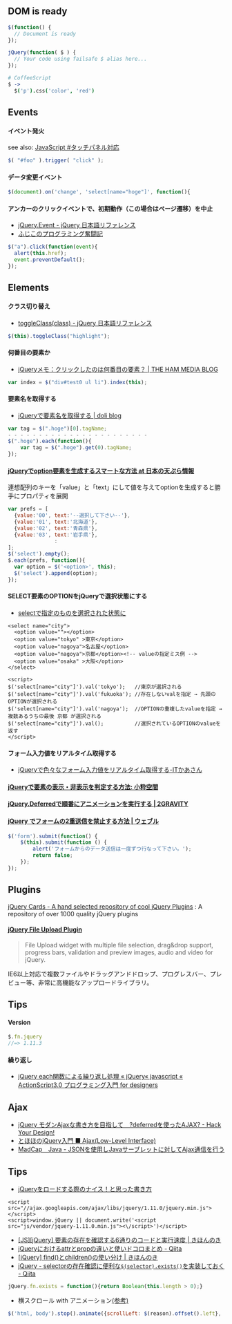 ## DOM is ready

```js
$(function() {
  // Document is ready
});
```
```js
jQuery(function( $ ) {
  // Your code using failsafe $ alias here...
});
```
```coffeescript
# CoffeeScript
$ ->
  $('p').css('color', 'red')
```


## Events

#### イベント発火
see also: [JavaScript #タッチパネル対応](/JavaScript/)
```js
$( "#foo" ).trigger( "click" );
```

#### データ変更イベント
```js
$(document).on('change', 'select[name="hoge"]', function(){
```

#### アンカーのクリックイベントで、初期動作（この場合はページ遷移）を中止

- [jQuery.Event - jQuery 日本語リファレンス](http://semooh.jp/jquery/cont/doc/event/#event.preventDefault)
- [ふじこのプログラミング奮闘記](http://blog.neo.jp/dnblog/index.php?module=Blog&action=Entry&blog=pg&entry=3107&rand=64d73)

```js
$("a").click(function(event){
  alert(this.href);
  event.preventDefault();
});
```


## Elements

#### クラス切り替え

- [toggleClass(class) - jQuery 日本語リファレンス](http://semooh.jp/jquery/api/attributes/toggleClass/class/)

```js
$(this).toggleClass("highlight");
```

#### 何番目の要素か

- [jQueryメモ：クリックしたのは何番目の要素？ | THE HAM MEDIA BLOG](http://h2ham.seesaa.net/article/118961430.html)

```js
var index = $("div#test0 ul li").index(this);
```

#### 要素名を取得する

- [jQueryで要素名を取得する | doli blog](http://blog.doli.jp/blog/2012/post585/)

```js
var tag = $(".hoge")[0].tagName;
- - - - - - - - - - - - - - - - - - - - - - -
$(".hoge").each(function(){
    var tag = $(".hoge").get(0).tagName;
});
```

#### [jQueryでoption要素を生成するスマートな方法 at 日本の天ぷら情報](http://tmpla.info/archives/1402)

連想配列のキーを「value」と「text」にして値を与えてoptionを生成すると勝手にプロパティを展開

```js
var prefs = [
  {value:'00', text:'--選択して下さい--'},
  {value:'01', text:'北海道'},
  {value:'02', text:'青森県'},
  {value:'03', text:'岩手県'},
               :
];
$('select').empty();
$.each(prefs, function(){
  var option = $('<option>', this);
  $('select').append(option);
});
```

#### SELECT要素のOPTIONをjQueryで選択状態にする

- [selectで指定のものを選択された状態に](http://shohu.hatenablog.com/entry/20080924/1222232033)

```markup
<select name="city">
  <option value=""></option>
  <option value="tokyo" >東京</option>
  <option value="nagoya">名古屋</option>
  <option value="nagoya">京都</option><!-- valueの指定ミス例 -->
  <option value="osaka" >大阪</option>
</select>

<script>
$('select[name="city"]').val('tokyo');   //東京が選択される
$('select[name="city"]').val('fukuoka'); //存在しないvalを指定 → 先頭のOPTIONが選択される
$('select[name="city"]').val('nagoya');  //OPTIONの重複したvalueを指定 → 複数あるうちの最後 京都 が選択される
$('select[name="city"]').val();          //選択されているOPTIONのvalueを返す
</script>
```

#### フォーム入力値をリアルタイム取得する

- [jQueryで色々なフォーム入力値をリアルタイム取得する-ITかあさん](http://www.kaasan.info/archives/1676)

#### [jQueryで要素の表示・非表示を判定する方法: 小粋空間](http://www.koikikukan.com/archives/2012/08/03-012345.php)

#### [jQuery.Deferredで順番にアニメーションを実行する | 2GRAVITY](http://2g.atsukitaira.com/javascript/jquery/1071/)

#### [jQuery でフォームの2重送信を禁止する方法 | ウェブル](http://weble.org/2012/06/12/jquery-multiplex-disable?utm_source=rss&utm_medium=rss&utm_campaign=jquery-multiplex-disable)

```js
$('form').submit(function() {
    $(this).submit(function () {
        alert('フォームからのデータ送信は一度ずつ行なって下さい。');
        return false;
    });
});
```


## Plugins

[jQuery Cards - A hand selected repository of cool jQuery Plugins](http://jquerycards.com/)
: A repository of over 1000 quality jQuery plugins


#### [jQuery File Upload Plugin](https://github.com/blueimp/jQuery-File-Upload)

> File Upload widget with multiple file selection, drag&drop support, progress bars, validation and preview images, audio and video for jQuery.

IE6以上対応で複数ファイルやドラッグアンドドロップ、プログレスバー、プレビュー等、非常に高機能なアップロードライブラリ。


## Tips

#### Version
```js
$.fn.jquery
//=> 1.11.3
```

#### 繰り返し

- [jQuery each関数による繰り返し処理 « jQuery« javascript « ActionScript3.0 プログラミング入門 for designers](http://gelsol.sub.jp/javascript/jquery/003.html)


## Ajax

- [jQuery モダンAjaxな書き方を目指して　?deferredを使ったAJAX? - Hack Your Design!](http://blog.toshimaru.net/jquery-ajaxdeferredajax/)
- [とほほのjQuery入門 ■ Ajax(Low-Level Interface)](http://www.tohoho-web.com/js/jquery/ajax.htm)
- [MadCap　Java - JSONを使用しJavaサーブレットに対してAjax通信を行う](http://madcap-labo.com/java/json_ajax_sample.html)


## Tips

- [jQueryをロードする際のナイス！と思った書き方](http://dtp.jdash.info/archives/51941752.html)
```markup
<script src="//ajax.googleapis.com/ajax/libs/jquery/1.11.0/jquery.min.js"></script>
<script>window.jQuery || document.write('<script src="js/vendor/jquery-1.11.0.min.js"><\/script>')</script>
```
- [[JS][jQuery] 要素の存在を確認する6通りのコードと実行速度 | きほんのき](http://kihon-no-ki.com/check-existence-element-by-javascript-and-jquery)
- [jQueryにおけるattrとpropの違いと使いドコロまとめ - Qiita](http://qiita.com/kbyay_/items/7a7ce9547f29b34a63b1)
- [[jQuery] find()とchildren()の使い分け | きほんのき](http://kihon-no-ki.com/difference-between-find-and-children-in-jquery)
- [jQuery - selectorの存在確認に便利な`$(selector).exists()`を実装しておく - Qiita](http://qiita.com/takoba/items/2c278b2838ab30432a54)
```js
jQuery.fn.exists = function(){return Boolean(this.length > 0);}
```
- 横スクロール with アニメーション[(参考)](http://pannyatto.firebird.jp/archives/130)
```js
$('html, body').stop().animate({scrollLeft: $(reason).offset().left}, 'fast');
```
